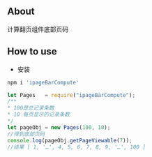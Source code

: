 ## About
计算翻页组件底部页码
## How to use
- 安装
```bash
npm i 'ipageBarCompute'
```

```javascript
let Pages   = require("ipageBarCompute");
/**
* 100是总记录条数
* 10 每页显示的记录条数
*/
let pageObj = new Pages(100, 10);
//得到底部页码
console.log(pageObj.getPageViewable(7));
//结果 [ 1, '…', 4, 5, 6, 7, 8, 9, '…', 100 ]
```